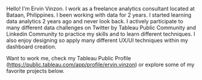Hello! I'm Ervin Vinzon. I work as a freelance analytics consultant located at Bataan, Philippines. I been working with data for 2 years. I started learning data analytics 2 years ago and never look back. I actively participate to many different data challenges on Twitter by Tableau Public Community and Linkedin Community to practice my skills and to learn different techniques. I also enjoy designing so apply many different UX/UI techniques within my dashboard creation. 

Want to work me, check my Tableau Public Profile (https://public.tableau.com/app/profile/ervin.vinzon) or explore some of my favorite projects below. 

<!---
vinzonervin/vinzonervin is a ✨ special ✨ repository because its `README.md` (this file) appears on your GitHub profile.
You can click the Preview link to take a look at your changes.
--->
